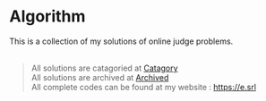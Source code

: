 # Algorithm

This is a collection of my solutions of online judge problems.<br/><br/>  

>All solutions are catagoried at <a href="https://dunso.github.io/algorithm//categories.html">Catagory</a><br/>
>All solutions are archived at <a href="https://dunso.github.io/algorithm/timeline.html">Archived</a><br/>
>All complete codes can be found at my website : <a href="https://e.srl">https://e.srl</a>
